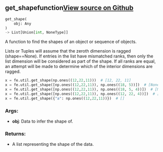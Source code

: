 ## get_shape<span class="tag">function</span><a class="sourcelink" href=https://github.com/fastestimator/fastestimator/blob/r1.1/fastestimator/util/util.py/#L406-L443>View source on Github</a>
```python
get_shape(
	obj: Any
)
-> List[Union[int, NoneType]]
```
A function to find the shapes of an object or sequence of objects.

Lists or Tuples will assume that the zeroth dimension is ragged (shape==None). If entries in the list have
mismatched ranks, then only the list dimension will be considered as part of the shape. If all ranks are equal, an
attempt will be made to determine which of the interior dimensions are ragged.

```python
x = fe.util.get_shape(np.ones((12,22,11)))  # [12, 22, 11]
x = fe.util.get_shape([np.ones((12,22,11)), np.ones((18, 5))])  # [None]
x = fe.util.get_shape([np.ones((12,22,11)), np.ones((18, 5, 4))])  # [None, None, None, None]
x = fe.util.get_shape([np.ones((12,22,11)), np.ones((12, 22, 4))])  # [None, 12, 22, None]
x = fe.util.get_shape({"a": np.ones((12,22,11))})  # []
```


<h3>Args:</h3>


* **obj**: Data to infer the shape of. 

<h3>Returns:</h3>

<ul class="return-block"><li>    A list representing the shape of the data.</li></ul>

